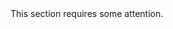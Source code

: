 <div class="alert alert--attention">
  <div class="alert__content">
    This section requires some attention.
  </div>
</div>
